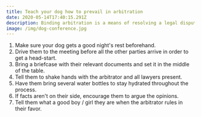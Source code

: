 ```yaml
---
title: Teach your dog how to prevail in arbitration
date: 2020-05-14T17:40:15.291Z
description: Binding arbitration is a means of resolving a legal dispute, but there are some pitfalls to avoid. Help your pooch win their case with these handy (not legal advice) tips.
image: /img/dog-conference.jpg
---
```

1. Make sure your dog gets a good night's rest beforehand.
1. Drive them to the meeting before all the other parties arrive in order to get a head-start.
1. Bring a briefcase with their relevant documents and set it in the middle of the table.
1. Tell them to shake hands with the arbitrator and all lawyers present.
1. Have them bring several water bottles to stay hydrated throughout the process.
1. If facts aren't on their side, encourage them to argue the opinions.
1. Tell them what a good boy / girl they are when the arbitrator rules in their favor.
